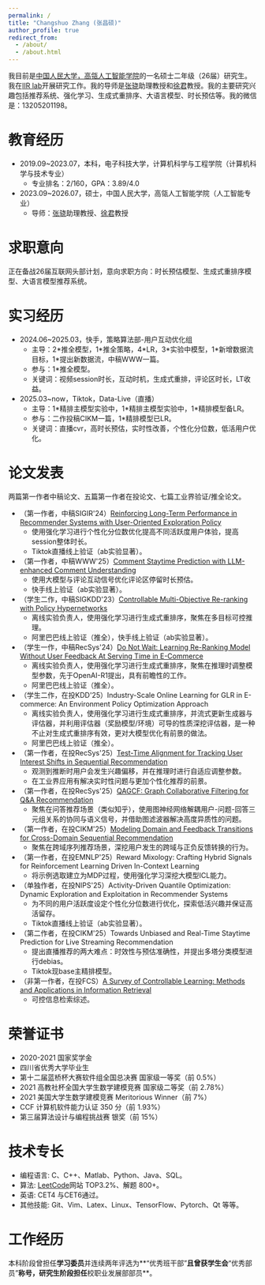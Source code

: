 ```yaml
---
permalink: /
title: "Changshuo Zhang (张昌硕)"
author_profile: true
redirect_from: 
  - /about/
  - /about.html
---
```


我目前是[中国人民大学，高瓴人工智能学院](http://ai.ruc.edu.cn/english/index.htm)的一名硕士二年级（26届）研究生。我在[IIR lab](https://ruc-iir-lab.github.io/)开展研究工作。我的导师是[张骁](https://scholar.google.com/citations?user=5FZ6wbAAAAAJ&hl=zh-CN&oi=ao)助理教授和[徐君](https://scholar.google.com/citations?user=su14mcEAAAAJ)教授。我的主要研究兴趣包括推荐系统、强化学习、生成式重排序、大语言模型、时长预估等。我的微信是：13205201198。

教育经历
======
+ 2019.09~2023.07，本科，电子科技大学，计算机科学与工程学院（计算机科学与技术专业）
  + 专业排名：2/160，GPA：3.89/4.0
+ 2023.09~2026.07，硕士，中国人民大学，高瓴人工智能学院（人工智能专业）
  + 导师：[张骁](https://scholar.google.com/citations?user=5FZ6wbAAAAAJ&hl=zh-CN&oi=ao)助理教授、[徐君](https://scholar.google.com/citations?user=su14mcEAAAAJ)教授

求职意向
======

正在备战26届互联网头部计划，意向求职方向：时长预估模型、生成式重排序模型、大语言模型推荐系统。

实习经历
======

+ 2024.06~2025.03，快手，策略算法部-用户互动优化组
  + 主导：2\*推全模型，1\*推全策略，4\*LR，3\*实验中模型，1\*新增数据流目标，1\*提出新数据流，中稿WWW一篇。
  + 参与：1\*推全模型。
  + 关键词：视频session时长，互动时机，生成式重排，评论区时长，LT收益。
+ 2025.03~now，Tiktok，Data-Live（直播）
  + 主导：1\*精排主模型实验中，1\*精排主模型实验中，1*精排模型备LR。
  + 参与：二作投稿CIKM一篇，1\*精排模型已LR。
  + 关键词：直播cvr，高时长预估，实时性改善，个性化分位数，低活用户优化。

论文发表
======

两篇第一作者中稿论文、五篇第一作者在投论文、七篇工业界验证/推全论文。

+ （第一作者，中稿SIGIR'24）[Reinforcing Long-Term Performance in Recommender Systems with User-Oriented Exploration Policy](https://dl.acm.org/doi/10.1145/3626772.3657714)
  + 使用强化学习进行个性化分位数优化提高不同活跃度用户体验，提高session整体时长。
  + Tiktok直播线上验证（ab实验显著）。
+ （第一作者，中稿WWW'25）[Comment Staytime Prediction with LLM-enhanced Comment Understanding](https://arxiv.org/abs/2504.01602)
  + 使用大模型与评论互动信号优化评论区停留时长预估。
  + 快手线上验证（ab实验显著）。
+ （学生二作，中稿SIGKDD'23）[Controllable Multi-Objective Re-ranking with Policy Hypernetworks](https://dl.acm.org/doi/abs/10.1145/3580305.3599796)
  + 离线实验负责人，使用强化学习进行生成式重排序，聚焦在多目标可控推理。
  + 阿里巴巴线上验证（推全），快手线上验证（ab实验显著）。
+ （学生一作，中稿RecSys'24）[Do Not Wait: Learning Re-Ranking Model Without User Feedback At Serving Time in E-Commerce](https://dl.acm.org/doi/abs/10.1145/3640457.3688165)
  + 离线实验负责人，使用强化学习进行生成式重排序，聚焦在推理时调整模型参数，先于OpenAI-R1提出，具有前瞻性的工作。
  + 阿里巴巴线上验证（推全）。
+ （学生二作，在投KDD'25）Industry-Scale Online Learning for GLR in E-commerce: An Environment Policy Optimization Approach
  + 离线实验负责人，使用强化学习进行生成式重排序，并流式更新生成器与评估器，并利用评估器（奖励模型/环境）可导的性质深挖评估器，是一种不止对生成式重排序有效，更对大模型优化有前景的做法。
  + 阿里巴巴线上验证（推全）。
+ （第一作者，在投RecSys'25）[Test-Time Alignment for Tracking User Interest Shifts in Sequential Recommendation](https://arxiv.org/abs/2504.01489)
  + 观测到推断时用户会发生兴趣偏移，并在推理时进行自适应调整参数。
  + 在工业界应用有解决实时性问题与更加个性化推荐的前景。
+ （第一作者，在投RecSys'25）[QAGCF: Graph Collaborative Filtering for Q&A Recommendation](https://arxiv.org/abs/2406.04828)
  + 聚焦在问答推荐场景（类似知乎），使用图神经网络解耦用户-问题-回答三元组关系的协同与语义信号，并借助图滤波器解决高度异质性的问题。
+ （第一作者，在投CIKM'25）[Modeling Domain and Feedback Transitions for Cross-Domain Sequential Recommendation](https://arxiv.org/abs/2408.08209)
  + 聚焦在跨域序列推荐场景，深挖用户发生的跨域与正负反馈转换的行为。
+ （第一作者，在投EMNLP'25）Reward Mixology: Crafting Hybrid Signals for
  Reinforcement Learning Driven In-Context Learning
  + 将示例选取建立为MDP过程，使用强化学习深挖大模型ICL能力。
+ （单独作者，在投NIPS'25）Activity-Driven Quantile Optimization: Dynamic Exploration and Exploitation in Recommender Systems
  + 为不同的用户活跃度设定个性化分位数进行优化，探索低活兴趣并保证高活留存。
  + Tiktok直播线上验证（ab实验显著）。
+ （第二作者，在投CIKM'25）Towards Unbiased and Real-Time Staytime Prediction for Live Streaming Recommendation
  + 提出直播推荐的两大难点：时效性与预估准确性，并提出多塔分类模型进行debias。
  + Tiktok现base主精排模型。
+ （非第一作者，在投FCS）[A Survey of Controllable Learning: Methods and Applications in Information Retrieval](https://arxiv.org/abs/2407.06083)
  + 可控信息检索综述。

荣誉证书
======

+ 2020-2021 国家奖学金
+ 四川省优秀大学毕业生
+ 第十二届蓝桥杯大赛软件组全国总决赛 国家级一等奖（前 0.5%）
+ 2021 高教社杯全国大学生数学建模竞赛 国家级二等奖（前 2.78%）
+ 2021 美国大学生数学建模竞赛 Meritorious Winner（前 7%）
+ CCF 计算机软件能力认证 350 分（前 1.93%）
+ 第三届算法设计与编程挑战赛 银奖（前 15%）

技术专长
======

+ 编程语言: C、C++、Matlab、Python、Java、SQL。
+ 算法: [LeetCode](https://leetcode.cn/u/lyingcs/)网站 TOP3.2%、解题 800+。
+ 英语: CET4 与CET6通过。
+ 其他技能: Git、Vim、Latex、Linux、TensorFlow、Pytorch、Qt 等等。

工作经历
======

本科阶段曾担任**学习委员**并连续两年评选为**“优秀班干部”**且曾获学生会**“优秀部员”**称号，研究生阶段担任**校职业发展部部员**。
